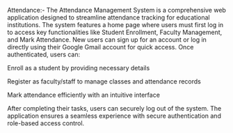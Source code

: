 Attendance:-
The Attendance Management System is a comprehensive web application designed to streamline attendance tracking for educational institutions. The system features a home page where users must first log in to access key functionalities like Student Enrollment, Faculty Management, and Mark Attendance. New users can sign up for an account or log in directly using their Google Gmail account for quick access. Once authenticated, users can:

Enroll as a student by providing necessary details

Register as faculty/staff to manage classes and attendance records

Mark attendance efficiently with an intuitive interface

After completing their tasks, users can securely log out of the system. The application ensures a seamless experience with secure authentication and role-based access control.
